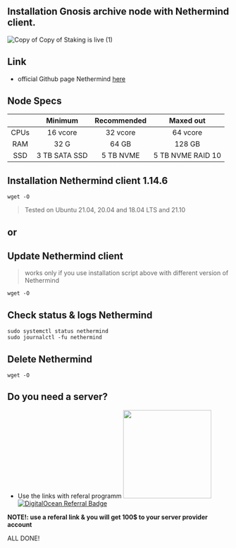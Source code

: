 ## Installation Gnosis archive node with Nethermind client.
![Copy of Copy of Staking is live  (1)](https://user-images.githubusercontent.com/90826754/204135088-2741821a-0987-4810-8dc7-250b166f9d58.png)

## Link
- official Github page Nethermind [here](https://github.com/NethermindEth/nethermind)

## Node Specs

|      | Minimum       | Recommended    | Maxed out         |
| :---:|     :---:     |      :---:     |      :---:        |
| CPUs | 16 vcore      | 32 vcore       | 64 vcore          |
| RAM  | 32 G          | 64 GB          | 128 GB            |
| SSD  | 3 TB SATA SSD |5 TB NVME       | 5 TB NVME RAID 10	|
	

## Installation Nethermind client 1.14.6
```
wget -O 
```
>Tested on Ubuntu 21.04, 20.04 and 18.04 LTS and 21.10

## or
## Update Nethermind client
>works only if you use installation script above with different version of Nethermind
```
wget -O
```
## Check status & logs Nethermind

```
sudo systemctl status nethermind
sudo journalctl -fu nethermind
```

## Delete Nethermind
```
wget -O 
```
## Do you need a server?
- Use the links with referal programm <a href="https://www.vultr.com/?ref=8997131"><img width="200" src="https://user-images.githubusercontent.com/90826754/200262610-b6251a9b-36a9-44f7-be30-fa691e7238de.png" /></a>
            <a href="https://www.digitalocean.com/?refcode=87b8b298c106&utm_campaign=Referral_Invite&utm_medium=Referral_Program&utm_source=badge"><img src="https://web-platforms.sfo2.cdn.digitaloceanspaces.com/WWW/Badge%201.svg" alt="DigitalOcean Referral Badge" /></a>

**NOTE!: use a referal link & you will get 100$ to your server provider account**

ALL DONE!
